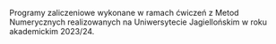 Programy zaliczeniowe wykonane w ramach ćwiczeń z Metod Numerycznych realizowanych na Uniwersytecie Jagiellońskim w roku akademickim 2023/24.
